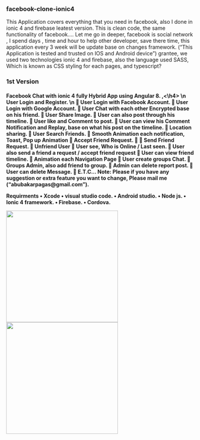 ### facebook-clone-ionic4
This Application  covers everything that you need in facebook, also I done in ionic 4 and firebase leatest version. This is clean code, the same functionality of facebook…. 
Let me go in deeper, facebook is social network , I spend days , time and hour to help other developer, save there time, this application every 3 week will be update base on changes framework.
(“This Application is tested and trusted  on IOS and Android device”) grantee, we used two technologies ionic 4 and firebase, also the language used SASS, Which is known as CSS styling for each pages, and typescript?

### 1st Version
<h4> Facebook Chat with ionic 4 fully Hybrid App using Angular 8. ,<\h4>
 \n User Login and Register. \n
	User Login with Facebook Account.
	User Login with Google Account.
	User Chat with each other Encrypted base on his friend.
	User Share Image.
	User can also post through his timeline.
	User like and Comment to post.
	User can view his Comment Notification and Replay, base on what his post on the timeline.
	Location sharing.
	User Search Friends.
	Smooth Animation each notification, Toast, Pop up Animation
	Accept Friend Request.
	
	Send Friend Request.
	Unfriend User
	User see, Who is Online / Last seen.
	User also send a friend a request / accept friend request
	User can view friend timeline.
	Animation each Navigation Page 
	User create groups Chat.
	Groups Admin, also add friend to group.
	Admin can delete report post.
	User can delete Message.
	E.T.C…
Note: <spam>Please  if you have any suggestion or extra feature you want to change, Please mail me (“abubakarpagas@gmail.com”).</spam>


Requirments
•	Xcode
•	visual studio code.
•	Android studio.
•	Node js.
•	Ionic 4 framework.
•	Firebase.
•	Cordova.


<img src="ss1.png" height="300em" /> <img src="ss2.png" height="300em" />

